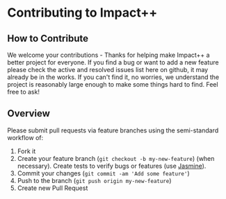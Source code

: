 # Contributing to Impact++

## How to Contribute

We welcome your contributions - Thanks for helping make Impact++ a better project for everyone. If you find a bug or want to add a new feature please check the active and resolved issues list here on github, it may already be in the works. If you can't find it, no worries, we understand the project is reasonably large enough to make some things hard to find. Feel free to ask!

## Overview

Please submit pull requests via feature branches using the semi-standard workflow of:

1. Fork it
2. Create your feature branch (`git checkout -b my-new-feature`)
(when necessary). Create tests to verify bugs or features (use [Jasmine](https://github.com/pivotal/jasmine)).
3. Commit your changes (`git commit -am 'Add some feature'`)
4. Push to the branch (`git push origin my-new-feature`)
5. Create new Pull Request